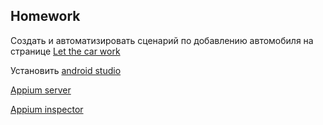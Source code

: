 ##  Homework

Создать и автоматизировать сценарий по добавлению автомобиля на странице [Let the car work](https://ilcarro.web.app/let-car-work)

Установить [android studio](https://developer.android.com/studio)

[Appium server](https://github.com/appium/appium-desktop/releases) 

[Appium inspector](https://github.com/appium/appium-inspector/releases)





